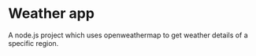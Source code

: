 # Weather app

A node.js project which uses openweathermap to get weather details of a specific region.

